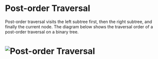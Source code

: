# Post-order Traversal

Post-order traversal visits the left subtree first, then the right subtree, and finally the current node. The diagram below shows the traversal order of a post-order traversal on a binary tree.

# ![Post-order Traversal](https://assets.algo.monster/postorder_traversal.gif)